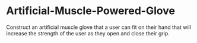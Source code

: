 # Artificial-Muscle-Powered-Glove
Construct an artificial muscle glove that a user can fit on their hand that will increase the strength of the user as they open and close their grip.
